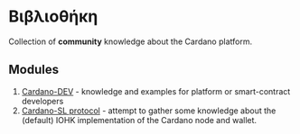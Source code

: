 # Βιβλιοθήκη

Collection of **community**  knowledge about the Cardano platform. 

## Modules
1. [Cardano-DEV](./cardano-dev/) - knowledge and examples for platform or smart-contract developers
2. [Cardano-SL protocol](./cardano-sl/) - attempt to gather some knowledge about
the (default) IOHK implementation of the Cardano node and wallet.
